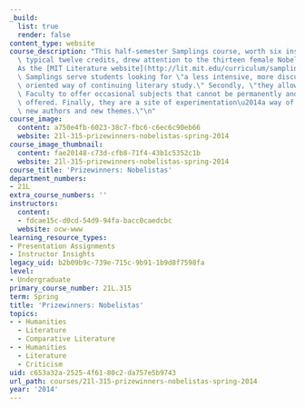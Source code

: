 ```yaml
---
_build:
  list: true
  render: false
content_type: website
course_description: "This half-semester Samplings course, worth six instead of the\
  \ typical twelve credits, drew attention to the thirteen female Nobel laureates.\_\
  As the [MIT Literature website](http://lit.mit.edu/curriculum/samplings/) explains,\
  \ Samplings serve students looking for \"a less intensive, more discussion and reading\
  \ oriented way of continuing literary study.\" Secondly, \"they allow the Literature\
  \ Faculty to offer occasional subjects that cannot be permanently and regularly\
  \ offered. Finally, they are a site of experimentation\u2014a way of trying out\
  \ new authors and new themes.\"\n"
course_image:
  content: a750e4fb-6023-38c7-fbc6-c6ec6c90eb66
  website: 21l-315-prizewinners-nobelistas-spring-2014
course_image_thumbnail:
  content: fae20148-c73d-cfb8-71f4-43b1c5352c1b
  website: 21l-315-prizewinners-nobelistas-spring-2014
course_title: 'Prizewinners: Nobelistas'
department_numbers:
- 21L
extra_course_numbers: ''
instructors:
  content:
  - fdcae15c-d0cd-54d9-94fa-bacc0caedcbc
  website: ocw-www
learning_resource_types:
- Presentation Assignments
- Instructor Insights
legacy_uid: b2b09b9c-739e-715c-9b91-1b9d8f7598fa
level:
- Undergraduate
primary_course_number: 21L.315
term: Spring
title: 'Prizewinners: Nobelistas'
topics:
- - Humanities
  - Literature
  - Comparative Literature
- - Humanities
  - Literature
  - Criticism
uid: c653a32a-2525-4f61-80c2-da757e5b9743
url_path: courses/21l-315-prizewinners-nobelistas-spring-2014
year: '2014'
---
```

